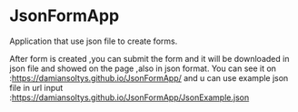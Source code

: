# JsonFormApp
Application that use json file to create forms.

After form is created ,you can submit the form and it will be downloaded in json file and showed on the page ,also in json format.
You can see it on :https://damiansoltys.github.io/JsonFormApp/ and u can use example json file in url input :https://damiansoltys.github.io/JsonFormApp/JsonExample.json
